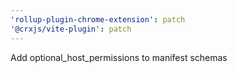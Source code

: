 ```yaml
---
'rollup-plugin-chrome-extension': patch
'@crxjs/vite-plugin': patch
---
```


Add optional_host_permissions to manifest schemas
